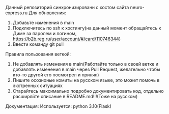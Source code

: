 Данный репозиторий синхронизированн с хостом сайта neuro-express.ru
Для обновления:
1. Добавьте изменения в main
2. Подключитесь по ssh к хостингу(на данный момент обращайтесь к Диме за паролем и логином, https://b2b.reg.ru/user/account/#/card/110746344)
3. Ввести команду git pull

Правила пользования веткой:
1. Не добавлять изменения в main(Работайте только в своей ветке и добавлять изменения в main через Pull Request, желательно чтобы кто-то другой его посмотрел и принял)
2. Пишите осозноные комиты на русском языке, это может помочь в экстренных ситуациях
3. Старайтесь максимально подробно документировать код, отдельно расширяйте описание в README.md!!!(Тоже на русском)

Документация:
Используется: python 3.10(Flask)
